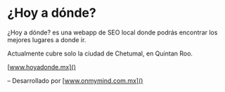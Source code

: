 # ¿Hoy a dónde?

¿Hoy a dónde? es una webapp de SEO local donde podrás encontrar los mejores lugares a donde ir.

Actualmente cubre solo la ciudad de Chetumal, en Quintan Roo.

[www.hoyadonde.mx]()

– Desarrollado por [www.onmymind.com.mx]()
